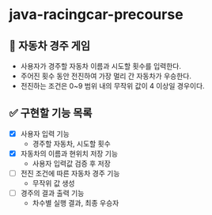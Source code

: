 # java-racingcar-precourse

## 🚗 자동차 경주 게임
- 사용자가 경주할 자동차 이름과 시도할 횟수를 입력한다.
- 주어진 횟수 동안 전진하여 가장 멀리 간 자동차가 우승한다.
- 전진하는 조건은 0~9 범위 내의 무작위 값이 4 이상일 경우이다.


## ✅ 구현할 기능 목록
- [x] 사용자 입력 기능
    - 경주할 자동차, 시도할 횟수
- [x] 자동차의 이름과 현위치 저장 기능
    - 사용자 입력값 검증 후 저장
- [ ] 전진 조건에 따른 자동차 경주 기능
    - 무작위 값 생성
- [ ] 경주의 결과 출력 기능
    - 차수별 실행 결과, 최종 우승자